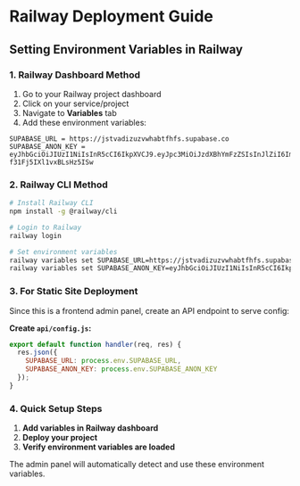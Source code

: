 # Railway Deployment Guide

## Setting Environment Variables in Railway

### 1. Railway Dashboard Method

1. Go to your Railway project dashboard
2. Click on your service/project
3. Navigate to **Variables** tab
4. Add these environment variables:

```
SUPABASE_URL = https://jstvadizuzvwhabtfhfs.supabase.co
SUPABASE_ANON_KEY = eyJhbGciOiJIUzI1NiIsInR5cCI6IkpXVCJ9.eyJpc3MiOiJzdXBhYmFzZSIsInJlZiI6ImpzdHZhZGl6dXp2d2hhYnRmaGZzIiwicm9sZSI6ImFub24iLCJpYXQiOjE3NTY2NjI3NjAsImV4cCI6MjA3MjIzODc2MH0.6btNpJfUh6Fd5PfoivIvu-f31Fj5IXl1vxBLsHz5ISw
```

### 2. Railway CLI Method

```bash
# Install Railway CLI
npm install -g @railway/cli

# Login to Railway
railway login

# Set environment variables
railway variables set SUPABASE_URL=https://jstvadizuzvwhabtfhfs.supabase.co
railway variables set SUPABASE_ANON_KEY=eyJhbGciOiJIUzI1NiIsInR5cCI6IkpXVCJ9.eyJpc3MiOiJzdXBhYmFzZSIsInJlZiI6ImpzdHZhZGl6dXp2d2hhYnRmaGZzIiwicm9sZSI6ImFub24iLCJpYXQiOjE3NTY2NjI3NjAsImV4cCI6MjA3MjIzODc2MH0.6btNpJfUh6Fd5PfoivIvu-f31Fj5IXl1vxBLsHz5ISw
```

### 3. For Static Site Deployment

Since this is a frontend admin panel, create an API endpoint to serve config:

**Create `api/config.js`:**
```javascript
export default function handler(req, res) {
  res.json({
    SUPABASE_URL: process.env.SUPABASE_URL,
    SUPABASE_ANON_KEY: process.env.SUPABASE_ANON_KEY
  });
}
```

### 4. Quick Setup Steps

1. **Add variables in Railway dashboard**
2. **Deploy your project**
3. **Verify environment variables are loaded**

The admin panel will automatically detect and use these environment variables.